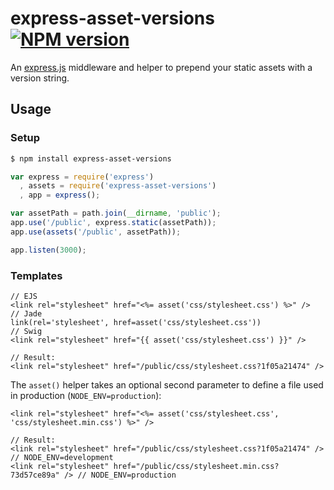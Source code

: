 # express-asset-versions [![NPM version][npm-image]][npm-url]

An [express.js](http://expressjs.com/) middleware and helper to
prepend your static assets with a version string.

## Usage

### Setup

```bash
$ npm install express-asset-versions
```

```javascript
var express = require('express')
  , assets = require('express-asset-versions')
  , app = express();

var assetPath = path.join(__dirname, 'public');
app.use('/public', express.static(assetPath));
app.use(assets('/public', assetPath));

app.listen(3000);
```

### Templates

```
// EJS
<link rel="stylesheet" href="<%= asset('css/stylesheet.css') %>" />
// Jade
link(rel='stylesheet', href=asset('css/stylesheet.css'))
// Swig
<link rel="stylesheet" href="{{ asset('css/stylesheet.css') }}" />

// Result:
<link rel="stylesheet" href="/public/css/stylesheet.css?1f05a21474" />
```

The `asset()` helper takes an optional second parameter to define a file used in
production (`NODE_ENV=production`):

```
<link rel="stylesheet" href="<%= asset('css/stylesheet.css', 'css/stylesheet.min.css') %>" />

// Result:
<link rel="stylesheet" href="/public/css/stylesheet.css?1f05a21474" />     // NODE_ENV=development
<link rel="stylesheet" href="/public/css/stylesheet.min.css?73d57ce89a" /> // NODE_ENV=production
```

[npm-url]: https://npmjs.org/package/express-asset-versions
[npm-image]: https://badge.fury.io/js/express-asset-versions.png
